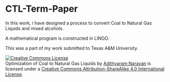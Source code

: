 CTL-Term-Paper
==============
In this work, i have designed a process to convert Coal to Natural Gas Liquids and mixed alcohols. 

A mathematical program is constructed in LINGO.

This was a part of my work submitted to Texas A&M University.



<a rel="license" href="http://creativecommons.org/licenses/by-sa/4.0/"><img alt="Creative Commons License" style="border-width:0" src="https://i.creativecommons.org/l/by-sa/4.0/88x31.png" /></a><br /><span xmlns:dct="http://purl.org/dc/terms/" href="http://purl.org/dc/dcmitype/Text" property="dct:title" rel="dct:type">Optimization of Coal to Natural Gas Liquids </span> by <a xmlns:cc="http://creativecommons.org/ns#" href="https://github.com/adithyaram/CTL-Term-Paper" property="cc:attributionName" rel="cc:attributionURL">Adithyaram Narayan</a> is licensed under a <a rel="license" href="http://creativecommons.org/licenses/by-sa/4.0/">Creative Commons Attribution-ShareAlike 4.0 International License</a>.
